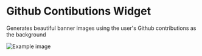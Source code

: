# Github Contibutions Widget

Generates beautiful banner images using the user's Github contributions as the background

![Example image](https://github-contributions-widget.vercel.app?username=aapzu&imageFormat=png)
